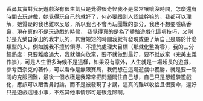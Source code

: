 
香鼻其實對我玩遊戲沒有很生氣只是覺得很奇怪我不是常常嚷嚷沒時間，怎麼還有時間去玩遊戲，她覺得玩自己的就好了，何必要跟別人認識幹嘛的，我都可以理解，她質疑的我也難以反駁，所以我也不會再玩團戰的部分，我也不想要隱瞞香鼻，現在真的不是玩遊戲的時候，
我覺得真的是為了體驗遊戲化這項技巧，又剛好是光榮自家出的我才玩的，其實短短的時間我就有發現或更了解自己是屬於什麼類型的人，例如說我不擅於領導、不擅於處理大目標（那就化整為零），我的三分鐘熱度：只要難度過大，我就傾向放棄，要不就做到最好，要不就放棄（完美主義作祟），可是人生很多時候不是這樣，如果沒有意外，人生就是一場超長的遊戲，參考西奈克的著作，可以看作是無限賽局，我們想在這場遊戲中獲勝，就是要一關關的克服困難，最後一個收穫是我常常把問題悶住自己想，自己只是想體驗遊戲化，應該可以跟香鼻討論，而不是被發現了才講，這真的難以收拾且很要命，還好只是遊戲這種小事，不然其他事情那可是很危險啊。